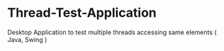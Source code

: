 # Thread-Test-Application
Desktop Application to test multiple threads accessing same elements ( Java, Swing ) 
